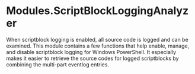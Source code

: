 # Modules.ScriptBlockLoggingAnalyzer
When scriptblock logging is enabled, all source code is logged and can be examined. 
This module contains a few functions that help enable, manage, and disable scriptblock logging for Windows PowerShell.
It especially makes it easier to retrieve the source codes for logged scriptblocks by combining the multi-part eventlog entries.

